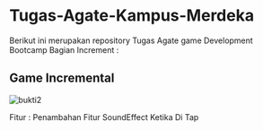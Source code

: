 # Tugas-Agate-Kampus-Merdeka

Berikut ini merupakan repository Tugas Agate game Development Bootcamp Bagian Increment :

## Game Incremental
![bukti2](https://user-images.githubusercontent.com/85096618/132954319-900e514d-effe-4e14-9b9d-c2a984b8156f.png)

Fitur :
Penambahan Fitur SoundEffect Ketika Di Tap

